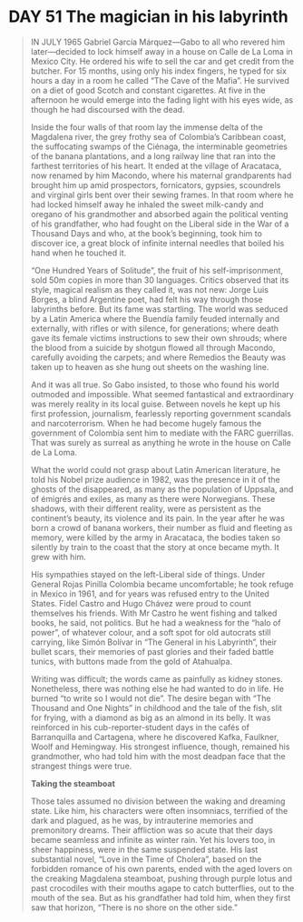 # DAY 51 The magician in his labyrinth
> IN JULY 1965 Gabriel García Márquez—Gabo to all who revered him later—decided to lock himself away in a house on Calle de La Loma in Mexico City. He ordered his wife to sell the car and get credit from the butcher. For 15 months, using only his index fingers, he typed for six hours a day in a room he called “The Cave of the Mafia”. He survived on a diet of good Scotch and constant cigarettes. At five in the afternoon he would emerge into the fading light with his eyes wide, as though he had discoursed with the dead.
 > 
> Inside the four walls of that room lay the immense delta of the Magdalena river, the grey frothy sea of Colombia’s Caribbean coast, the suffocating swamps of the Ciénaga, the interminable geometries of the banana plantations, and a long railway line that ran into the farthest territories of his heart. It ended at the village of Aracataca, now renamed by him Macondo, where his maternal grandparents had brought him up amid prospectors, fornicators, gypsies, scoundrels and virginal girls bent over their sewing frames. In that room where he had locked himself away he inhaled the sweet milk-candy and oregano of his grandmother and absorbed again the political venting of his grandfather, who had fought on the Liberal side in the War of a Thousand Days and who, at the book’s beginning, took him to discover ice, a great block of infinite internal needles that boiled his hand when he touched it.
 > 
> “One Hundred Years of Solitude”, the fruit of his self-imprisonment, sold 50m copies in more than 30 languages. Critics observed that its style, magical realism as they called it, was not new: Jorge Luis Borges, a blind Argentine poet, had felt his way through those labyrinths before. But its fame was startling. The world was seduced by a Latin America where the Buendía family feuded internally and externally, with rifles or with silence, for generations; where death gave its female victims instructions to sew their own shrouds; where the blood from a suicide by shotgun flowed all through Macondo, carefully avoiding the carpets; and where Remedios the Beauty was taken up to heaven as she hung out sheets on the washing line.
 > 
> And it was all true. So Gabo insisted, to those who found his world outmoded and impossible. What seemed fantastical and extraordinary was merely reality in its local guise. Between novels he kept up his first profession, journalism, fearlessly reporting government scandals and narcoterrorism. When he had become hugely famous the government of Colombia sent him to mediate with the FARC guerrillas. That was surely as surreal as anything he wrote in the house on Calle de La Loma.
 > 
> What the world could not grasp about Latin American literature, he told his Nobel prize audience in 1982, was the presence in it of the ghosts of the disappeared, as many as the population of Uppsala, and of émigrés and exiles, as many as there were Norwegians. These shadows, with their different reality, were as persistent as the continent’s beauty, its violence and its pain. In the year after he was born a crowd of banana workers, their number as fluid and fleeting as memory, were killed by the army in Aracataca, the bodies taken so silently by train to the coast that the story at once became myth. It grew with him.
 > 
> His sympathies stayed on the left-Liberal side of things. Under General Rojas Pinilla Colombia became uncomfortable; he took refuge in Mexico in 1961, and for years was refused entry to the United States. Fidel Castro and Hugo Chávez were proud to count themselves his friends. With Mr Castro he went fishing and talked books, he said, not politics. But he had a weakness for the “halo of power”, of whatever colour, and a soft spot for old autocrats still carrying, like Simón Bolívar in “The General in his Labyrinth”, their bullet scars, their memories of past glories and their faded battle tunics, with buttons made from the gold of Atahualpa.
 > 
> Writing was difficult; the words came as painfully as kidney stones. Nonetheless, there was nothing else he had wanted to do in life. He burned “to write so I would not die”. The desire began with “The Thousand and One Nights” in childhood and the tale of the fish, slit for frying, with a diamond as big as an almond in its belly. It was reinforced in his cub-reporter-student days in the cafés of Barranquilla and Cartagena, where he discovered Kafka, Faulkner, Woolf and Hemingway. His strongest influence, though, remained his grandmother, who had told him with the most deadpan face that the strangest things were true.
 > 
> **Taking the steamboat**
 > 
> Those tales assumed no division between the waking and dreaming state. Like him, his characters were often insomniacs, terrified of the dark and plagued, as he was, by intrauterine memories and premonitory dreams. Their affliction was so acute that their days became seamless and infinite as winter rain. Yet his lovers too, in sheer happiness, were in the same suspended state. His last substantial novel, “Love in the Time of Cholera”, based on the forbidden romance of his own parents, ended with the aged lovers on the creaking Magdalena steamboat, pushing through purple lotus and past crocodiles with their mouths agape to catch butterflies, out to the mouth of the sea. But as his grandfather had told him, when they first saw that horizon, “There is no shore on the other side.”
 > 

